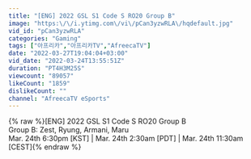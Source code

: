```yaml
---
title: "[ENG] 2022 GSL S1 Code S RO20 Group B"
image: "https:\/\/i.ytimg.com\/vi\/pCan3yzwRLA\/hqdefault.jpg"
vid_id: "pCan3yzwRLA"
categories: "Gaming"
tags: ["아프리카","아프리카TV","AfreecaTV"]
date: "2022-03-27T19:04:04+03:00"
vid_date: "2022-03-24T13:55:51Z"
duration: "PT4H3M25S"
viewcount: "89057"
likeCount: "1859"
dislikeCount: ""
channel: "AfreecaTV eSports"
---
```

{% raw %}[ENG] 2022 GSL S1 Code S RO20 Group B<br />Group B: Zest, Ryung, Armani, Maru<br />Mar. 24th 6:30pm [KST]  |  Mar. 24th 2:30am [PDT]  |  Mar. 24th 11:30am [CEST]{% endraw %}
